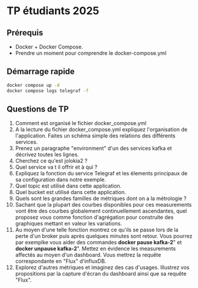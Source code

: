 # TP étudiants 2025

## Prérequis
- Docker + Docker Compose.
- Prendre un moment pour comprendre le docker-compose.yml

## Démarrage rapide
```bash
docker compose up -d
docker compose logs telegraf -f
```

## Questions de TP

1. Comment est organisé le fichier docker_compose.yml
2. A la lecture du fichier docker_compose.yml expliquez l'organisation de l'application. Faites un schéma simple des relations des différents services.
3. Prenez un paragraphe "environment" d'un des services kafka et décrivez toutes les lignes.
4. Cherchez ce qu'est jolokia2 ?
5. Quel service va t il offrir et à qui ? 
6. Expliquez la fonction du service Telegraf et les élements principaux de sa configuration dans notre exemple.
7. Quel topic est utilisé dans cette application.
8. Quel bucket est utilisé dans cette application.
9. Quels sont les grandes familles de métriques dont on a la métrologie ? 
10. Sachant que la plupart des courbes disponibles pour ces measurements vont être des courbes globalement continuellement ascendantes, quel proposez vous comme fonction d'agrégation pour construite des graphiques mettant en valeur les variations.
11. Au moyen d'une telle fonction montrez ce qu'ils se passe lors de la perte d'un broker puis après quelques minutes sont retour. Vous pourrez par exemplke vous aider des commandes **docker pause kafka-2**" et **docker unpause kafka-2**". Mettez en évidence les measurements affectés au moyen d'un dashboard. Vous mettrez la requête correspondante en "Flux" d'influxDB.
12. Explorez d'autres métriques et imaginez des cas d'usages. Illustrez vos propositions par la capture d'écran du dashboard ainsi que sa requête "Flux".